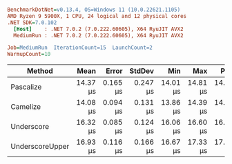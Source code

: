 ``` ini

BenchmarkDotNet=v0.13.4, OS=Windows 11 (10.0.22621.1105)
AMD Ryzen 9 5900X, 1 CPU, 24 logical and 12 physical cores
.NET SDK=7.0.102
  [Host]    : .NET 7.0.2 (7.0.222.60605), X64 RyuJIT AVX2
  MediumRun : .NET 7.0.2 (7.0.222.60605), X64 RyuJIT AVX2

Job=MediumRun  IterationCount=15  LaunchCount=2  
WarmupCount=10  

```
|          Method |     Mean |    Error |   StdDev |      Min |      Max |      P90 |   Gen0 | Allocated |
|---------------- |---------:|---------:|---------:|---------:|---------:|---------:|-------:|----------:|
|       Pascalize | 14.37 μs | 0.165 μs | 0.247 μs | 14.01 μs | 14.81 μs | 14.72 μs | 2.3804 |  39.06 KB |
|        Camelize | 14.08 μs | 0.094 μs | 0.131 μs | 13.86 μs | 14.39 μs | 14.24 μs | 2.3804 |  39.06 KB |
|      Underscore | 16.32 μs | 0.085 μs | 0.124 μs | 16.06 μs | 16.60 μs | 16.50 μs | 2.3804 |  39.06 KB |
| UnderscoreUpper | 16.93 μs | 0.116 μs | 0.166 μs | 16.67 μs | 17.33 μs | 17.10 μs | 2.3804 |  39.06 KB |
